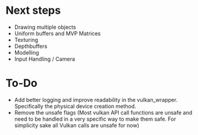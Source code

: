 # Next steps
- Drawing multiple objects
- Uniform buffers and MVP Matrices
- Texturing
- Depthbuffers
- Modelling
- Input Handling / Camera

# To-Do
- Add better logging and improve readability in the vulkan_wrapper. Specifically the physical device creation method.
- Remove the unsafe flags (Most vulkan API call functions are unsafe and need to be handled in a very specific way to make them safe. For simplicity sake all Vulkan calls are unsafe for now)